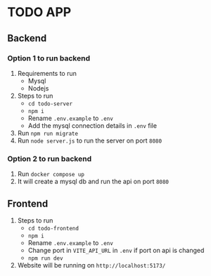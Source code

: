 # TODO APP

## Backend
### Option 1 to run backend
1. Requirements to run
    - Mysql
    - Nodejs
2. Steps to run
    - `cd todo-server`
    - `npm i`
    - Rename `.env.example` to `.env`
    - Add the mysql connection details in `.env` file
3. Run `npm run migrate`
4. Run `node server.js` to run the server on port `8080`

### Option 2 to run backend
1. Run `docker compose up`
2. It will create a mysql db and run the api on port `8080`


## Frontend
1. Steps to run
    - `cd todo-frontend`
    - `npm i`
    - Rename `.env.example` to `.env`
    - Change port in `VITE_API_URL` in `.env` if port on api is changed
    - `npm run dev`
2. Website will be running on `http://localhost:5173/`
